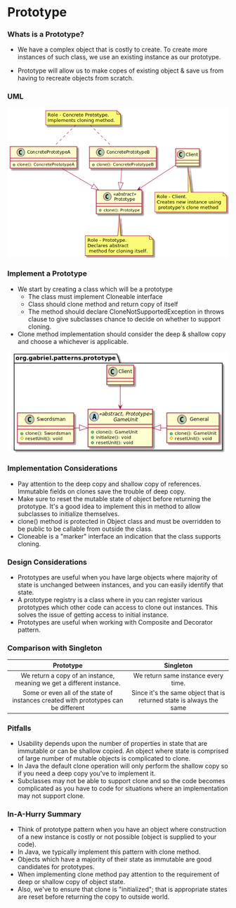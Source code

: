 # Prototype

### Whats is a Prototype?

* We have a complex object that is costly to create. To create more instances of such class, we use an existing instance
  as our prototype.

* Prototype will allow us to make copes of existing object & save us from having to recreate objects from scratch.

### UML

![PrototypeUML.png](../../../../../resources/prototype/PrototypeUML.png)

### Implement a Prototype

* We start by creating a class which will be a prototype
    * The class must implement Cloneable interface
    * Class should clone method and return copy of itself
    * The method should declare CloneNotSupportedException in throws clause to give subclasses chance to decide on
      whether to support cloning.
* Clone method implementation should consider the deep & shallow copy and choose a whichever is applicable.

![Prototype.png](../../../../../resources/prototype/Prototype.png)

### Implementation Considerations

* Pay attention to the deep copy and shallow copy of references. Immutable fields on clones save the trouble of deep
  copy.
* Make sure to reset the mutable state of object before returning the prototype. It's a good idea to implement this in
  method to allow subclasses to initialize themselves.
* clone() method is protected in Object class and must be overridden to be public to be callable from outside the class.
* Cloneable is a "marker" interface an indication that the class supports cloning.

### Design Considerations

* Prototypes are useful when you have large objects where majority of state is unchanged between instances, and you can
  easily identify that state.
* A prototype registry is a class where in you can register various prototypes which other code can access to clone out
  instances. This solves the issue of getting access to initial instance.
* Prototypes are useful when working with Composite and Decorator pattern.

### Comparison with Singleton

|Prototype                                                                          |Singleton                          |
|:---------------------------------------------------------------------------------:|:---------------------------------:|
|We return a copy of an instance, meaning we get a different instance.              |We return same instance every time.|
|Some or even all of the state of instances created with prototypes can be different|Since it's the same object that is returned state is always the same|

### Pitfalls

* Usability depends upon the number of properties in state that are immutable or can be shallow copied. An object 
  where state is comprised of large number of mutable objects is complicated to clone.
* In Java the default clone operation will only perform the shallow copy so if you need a deep copy you've to 
  implement it.
* Subclasses may not be able to support clone and so the code becomes complicated as you have to code for situations 
  where an implementation may not support clone.
### In-A-Hurry Summary
* Think of prototype pattern when you have an object where construction of a new instance is costly or not possible 
  (object is supplied to your code).
* In Java, we typically implement this pattern with clone method.
* Objects which have a majority of their state as immutable are good candidates for prototypes.
* When implementing clone method pay attention to the requirement of deep or shallow copy of object state.
* Also, we've to ensure that clone is "initialized"; that is appropriate states are reset before returning the copy to 
  outside world.